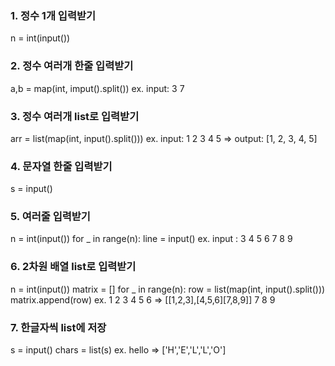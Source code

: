 ### 1. 정수 1개 입력받기
n = int(input())

### 2. 정수 여러개 한줄 입력받기
a,b = map(int, imput().split())
ex. input: 3 7

### 3. 정수 여러개 list로 입력받기
arr = list(map(int, input().split()))
ex. input: 1 2 3 4 5 => output: [1, 2, 3, 4, 5]

### 4. 문자열 한줄 입력받기
s = input()

### 5. 여러줄 입력받기
n = int(input())
for _ in range(n):
    line = input()
ex. input :
3
4 5 6 
7 8 9

### 6. 2차원 배열 list로 입력받기
n = int(input())
matrix = []
for _ in range(n):
    row = list(map(int, input().split()))
    matrix.append(row)
ex.
1 2 3
4 5 6 => [[1,2,3],[4,5,6][7,8,9]]
7 8 9

### 7. 한글자씩 list에 저장
s = input()
chars = list(s)
ex. hello => ['H','E','L','L','O']